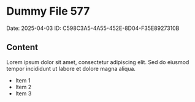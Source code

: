 # Dummy File 577

Date: 2025-04-03
ID: C598C3A5-4A55-452E-8D04-F35E8927310B

## Content

Lorem ipsum dolor sit amet, consectetur adipiscing elit.
Sed do eiusmod tempor incididunt ut labore et dolore magna aliqua.

* Item 1
* Item 2
* Item 3

